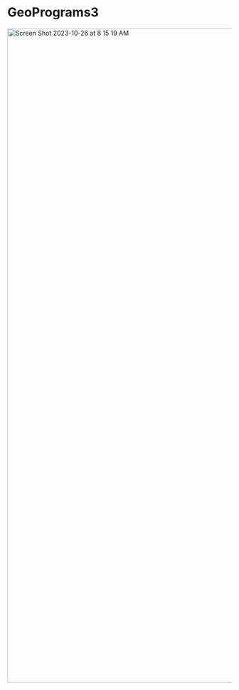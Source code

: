 # GeoPrograms3
<img width="1470" alt="Screen Shot 2023-10-26 at 8 15 19 AM" src="https://github.com/Jhackett26/GeoPrograms3/assets/148807522/22d7fa98-c0de-4e8e-b1d8-fd7334b483b4">
